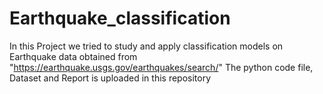 # Earthquake_classification
In this Project we tried to study and apply classification models on Earthquake data obtained from "https://earthquake.usgs.gov/earthquakes/search/"
The python code file, Dataset and Report is uploaded in this repository
